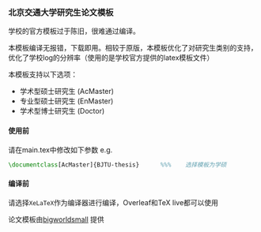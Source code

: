 ### 北京交通大学研究生论文模板

学校的官方模板过于陈旧，很难通过编译。

本模板编译无报错，下载即用。相较于原版，本模板优化了对研究生类别的支持，优化了学校log的分辨率（使用的是学校官方提供的latex模板文件）

本模板支持以下选项：
- 学术型硕士研究生 (AcMaster)
- 专业型硕士研究生 (EnMaster)
- 学术型博士研究生 (Doctor)

#### 使用前
请在main.tex中修改如下参数
e.g.
```latex
\documentclass[AcMaster]{BJTU-thesis}      %%%    选择模板为学硕
```

#### 编译前
请选择`XeLaTeX`作为编译器进行编译，Overleaf和TeX live都可以使用

论文模板由[bigworldsmall](https://github.com/bigworldsmall) 提供
